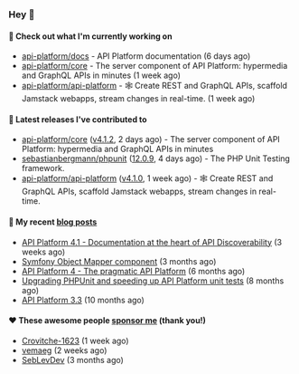 ### Hey 👋

#### 👷 Check out what I'm currently working on

- [api-platform/docs](https://github.com/api-platform/docs) - API Platform documentation (6 days ago)
- [api-platform/core](https://github.com/api-platform/core) - The server component of API Platform: hypermedia and GraphQL APIs in minutes (1 week ago)
- [api-platform/api-platform](https://github.com/api-platform/api-platform) - 🕸️ Create REST and GraphQL APIs, scaffold Jamstack webapps, stream changes in real-time. (1 week ago)

#### 🔭 Latest releases I've contributed to

- [api-platform/core](https://github.com/api-platform/core) ([v4.1.2](https://github.com/api-platform/core/releases/tag/v4.1.2), 2 days ago) - The server component of API Platform: hypermedia and GraphQL APIs in minutes
- [sebastianbergmann/phpunit](https://github.com/sebastianbergmann/phpunit) ([12.0.9](https://github.com/sebastianbergmann/phpunit/releases/tag/12.0.9), 4 days ago) - The PHP Unit Testing framework.
- [api-platform/api-platform](https://github.com/api-platform/api-platform) ([v4.1.0](https://github.com/api-platform/api-platform/releases/tag/v4.1.0), 1 week ago) - 🕸️ Create REST and GraphQL APIs, scaffold Jamstack webapps, stream changes in real-time.

#### 📜 My recent [blog posts](https://soyuka.me)

- [API Platform 4.1 - Documentation at the heart of API Discoverability](https://soyuka.me/api-platform-4-1-documentation-heart-api-discoverability/) (3 weeks ago)
- [Symfony Object Mapper component](https://soyuka.me/symfony-object-mapper-component/) (3 months ago)
- [API Platform 4 - The pragmatic API Platform](https://soyuka.me/api-platform-4-the-pragmatic-api-platform/) (6 months ago)
- [Upgrading PHPUnit and speeding up API Platform unit tests](https://soyuka.me/upgrading-phpunit-and-speeding-up-api-platform-unit-tests/) (8 months ago)
- [API Platform 3.3](https://soyuka.me/api-platform-3.3/) (10 months ago)

#### ❤️ These awesome people [sponsor me](https://github.com/sponsors/soyuka) (thank you!)

- [Crovitche-1623](https://github.com/Crovitche-1623) (1 week ago)
- [vemaeg](https://github.com/vemaeg) (2 weeks ago)
- [SebLevDev](https://github.com/SebLevDev) (3 months ago)
